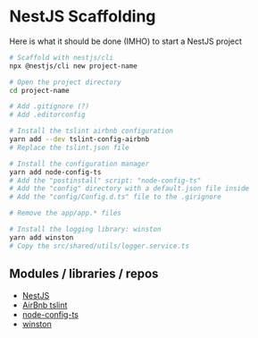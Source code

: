 # NestJS Scaffolding

Here is what it should be done (IMHO) to start a NestJS project

```bash
# Scaffold with nestjs/cli
npx @nestjs/cli new project-name

# Open the project directory
cd project-name

# Add .gitignore (?)
# Add .editorconfig

# Install the tslint airbnb configuration
yarn add --dev tslint-config-airbnb
# Replace the tslint.json file

# Install the configuration manager
yarn add node-config-ts
# Add the "postinstall" script: "node-config-ts"
# Add the "config" directory with a default.json file inside
# Add the "config/Config.d.ts" file to the .girignore

# Remove the app/app.* files

# Install the logging library: winston
yarn add winston
# Copy the src/shared/utils/logger.service.ts
```

## Modules / libraries / repos

- [NestJS](https://github.com/nestjs/nest)
- [AirBnb tslint](https://github.com/progre/tslint-config-airbnb)
- [node-config-ts](https://github.com/tusharmath/node-config-ts)
- [winston](https://github.com/winstonjs/winston)
